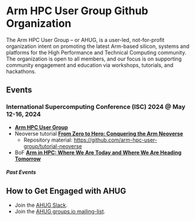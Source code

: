 # Arm HPC User Group Github Organization

The Arm HPC User Group – or AHUG, is a user-led, not-for-profit organization intent on promoting the latest Arm-based silicon, systems and platforms for the High Performance and Technical Computing community. The organization is open to all members, and our focus is on supporting community engagement and education via workshops, tutorials, and hackathons.

## Events 

### International Supercomputing Conference (ISC) 2024 @ May 12-16, 2024
* [**Arm HPC User Group**](https://arm-hpc-user-group.github.io/isc24-ahug-workshop/) 
* Neoverse tutorial [**From Zero to Hero: Conquering the Arm Neoverse**](https://app.swapcard.com/widget/event/isc-high-performance-2024/planning/UGxhbm5pbmdfMTgyNTYzOQ==)
  * Repository material: https://github.com/arm-hpc-user-group/tutorial-neoverse
* BoF [**Arm in HPC: Where We Are Today and Where We Are Heading Tomorrow**](https://app.swapcard.com/widget/event/isc-high-performance-2024/planning/UGxhbm5pbmdfMTgyNjc4Ng==)

##### Past Events

## How to Get Engaged with AHUG
* Join the [AHUG Slack](https://join.slack.com/t/a-hug/shared_invite/zt-25r69qm2u-hhEkbN7terYpw7K3W2k6Eg).
* Join the [AHUG groups.io mailing-list](https://arm-hpc.groups.io/g/ahug).
